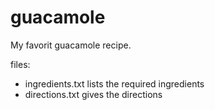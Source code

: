 # guacamole
My favorit guacamole recipe.

files:
- ingredients.txt lists the required ingredients
- directions.txt gives the directions

